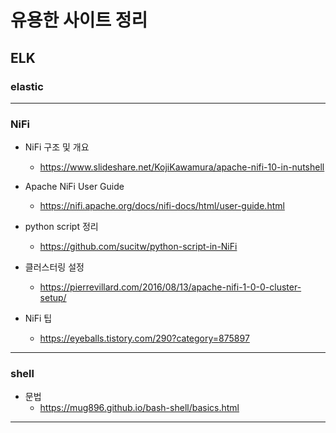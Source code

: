 # 유용한 사이트 정리

## ELK
### elastic

---

### NiFi
- NiFi 구조 및 개요
    - https://www.slideshare.net/KojiKawamura/apache-nifi-10-in-nutshell

- Apache NiFi User Guide
    - https://nifi.apache.org/docs/nifi-docs/html/user-guide.html
- python script 정리
    - https://github.com/sucitw/python-script-in-NiFi
- 클러스터링 설정
    - https://pierrevillard.com/2016/08/13/apache-nifi-1-0-0-cluster-setup/
- NiFi 팁
    - https://eyeballs.tistory.com/290?category=875897
  
---
  
### shell
- 문법
    - https://mug896.github.io/bash-shell/basics.html

---
